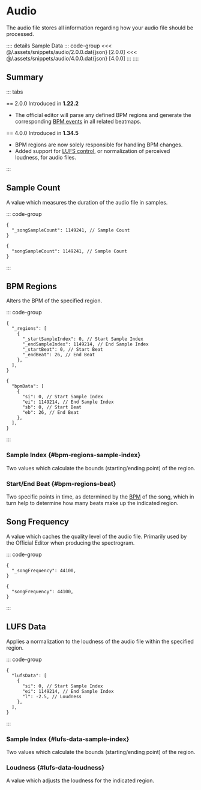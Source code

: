 ---
---

# Audio

The audio file stores all information regarding how your audio file should be processed.

:::: details Sample Data
::: code-group
<<< @/.assets/snippets/audio/2.0.0.dat{json} [2.0.0]
<<< @/.assets/snippets/audio/4.0.0.dat{json} [4.0.0]
:::
::::

## Summary

::: tabs

== 2.0.0
Introduced in **1.22.2**

- The official editor will parse any defined BPM regions
  and generate the corresponding [BPM events](./lightshow.md#bpm-events) in all related beatmaps.

== 4.0.0
Introduced in **1.34.5**

- BPM regions are now solely responsible for handling BPM changes.
- Added support for [LUFS control](#lufs-data), or normalization of perceived loudness, for audio files.

:::

## Sample Count

A value which measures the duration of the audio file in samples.

::: code-group

```jsonc [2.0.0]
{
  "_songSampleCount": 1149241, // Sample Count
}
```

```jsonc [4.0.0]
{
  "songSampleCount": 1149241, // Sample Count
}
```

:::

## BPM Regions

Alters the BPM of the specified region.

::: code-group

```jsonc [2.0.0]
{
  "_regions": [
    {
      "_startSampleIndex": 0, // Start Sample Index
      "_endSampleIndex": 1149214, // End Sample Index
      "_startBeat": 0, // Start Beat
      "_endBeat": 26, // End Beat
    },
  ],
}
```

```jsonc [4.0.0]
{
  "bpmData": [
    {
      "si": 0, // Start Sample Index
      "ei": 1149214, // End Sample Index
      "sb": 0, // Start Beat
      "eb": 26, // End Beat
    },
  ],
}
```

:::

### Sample Index {#bpm-regions-sample-index}

Two values which calculate the bounds (starting/ending point) of the region.

### Start/End Beat {#bpm-regions-beat}

Two specific points in time, as determined by the [BPM](info.md#bpm) of the song,
which in turn help to determine how many beats make up the indicated region.

## Song Frequency

A value which caches the quality level of the audio file.
Primarily used by the Official Editor when producing the spectrogram.

::: code-group

```jsonc [2.0.0]
{
  "_songFrequency": 44100,
}
```

```jsonc [4.0.0]
{
  "songFrequency": 44100,
}
```

:::

## LUFS Data

Applies a normalization to the loudness of the audio file within the specified region.

::: code-group

```jsonc [4.0.0]
{
  "lufsData": [
    {
      "si": 0, // Start Sample Index
      "ei": 1149214, // End Sample Index
      "l": -2.5, // Loudness
    },
  ],
}
```

:::

### Sample Index {#lufs-data-sample-index}

Two values which calculate the bounds (starting/ending point) of the region.

### Loudness {#lufs-data-loudness}

A value which adjusts the loudness for the indicated region.
